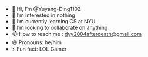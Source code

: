 - 👋 Hi, I’m @Yuyang-Ding1102
- 👀 I’m interested in nothing
- 🌱 I’m currently learning CS at NYU
- 💞️ I’m looking to collaborate on anything
- 📫 How to reach me : dyy2004afterdeath@gmail.com
- 😄 Pronouns: he/him
- ⚡ Fun fact: LOL Gamer

<!---
Yuyang-Ding1102/Yuyang-Ding1102 is a ✨ special ✨ repository because its `README.md` (this file) appears on your GitHub profile.
You can click the Preview link to take a look at your changes.
--->
